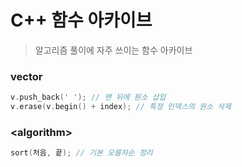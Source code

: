 # C++ 함수 아카이브

> 알고리즘 풀이에 자주 쓰이는 함수 아카이브

### vector

```c++
v.push_back(' '); // 맨 뒤에 원소 삽입
v.erase(v.begin() + index); // 특정 인덱스의 원소 삭제
```

### \<algorithm>

```c++
sort(처음, 끝); // 기본 오름차순 정리
```

